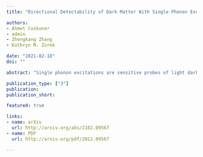 ```yaml
---
title: "Directional Detectability of Dark Matter With Single Phonon Excitations: Target Comparison"

authors:
- Ahmet Coskuner
- admin
- Zhengkang Zhang
- Kathryn M. Zurek

date: "2021-02-18"
doi: ""

abstract: "Single phonon excitations are sensitive probes of light dark matter in the keV-GeV mass window. For anisotropic target materials, the signal depends on the direction of the incoming dark matter wind and exhibits a daily modulation. We discuss in detail the various sources of anisotropy, and carry out a comparative study of 26 crystal targets, focused on sub-MeV dark matter benchmarks. We compute the modulation reach for the most promising targets, corresponding to the cross section where the daily modulation can be observed for a given exposure, which allows us to combine the strength of DM-phonon couplings and the amplitude of daily modulation. We highlight Al$_2$O$_3$ (sapphire), CaWO$_4$ and h-BN (hexagonal boron nitride) as the best polar materials for recovering a daily modulation signal, which feature $\\mathcal{O}(1 - 100)\\%$ variations of detection rates throughout the day, depending on the dark matter mass and interaction. The directional nature of single phonon excitations offers a useful handle to mitigate backgrounds, which is crucial for fully realizing the discovery potential of near future experiments."

publication_type: ["3"]
publication:
publication_short:

featured: true

links: 
- name: arXiv
  url: http://arxiv.org/abs/2102.09567
- name: PDF
  url: http://arxiv.org/pdf/2012.09567

---
```

